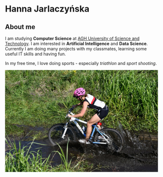 # Hanna Jarlaczyńska

##  About me
I am studying **Computer Science** at [AGH University of Science and Technology](https://www.agh.edu.pl/en/ "https://www.agh.edu.pl/en/").
I am interested in **Artificial Intelligence** and **Data Science**. Currently I am doing many projects with my classmates, learning some useful IT  skills and having fun.

In my free time, I love doing sports - especially *triathlon* and *sport shooting*.

![photo](triathlon.jpg)
